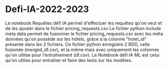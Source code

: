 # Defi-IA-2022-2023

Le notebook Requêtes défi IA permet d'effectuer les requêtes qu'on veut et de les ajouter dans le fichier pricing_requests.csv
Le fichier python include meta data permet de fusionner le fichier pricing_requests.csv avec les méta données qu'on possède sur les hôtels, grâce à la colonne "hotel_id" présente dans les 2 fichiers.
Ce fichier python enregistre 2 BDD, celle fusionée (merged_df.csv), et la même mais avec uniquement les colonnes qu'on utilise pour l'entraînement (df.csv).
Le Notebook défi IA ML est celui qu'on utilise pour entraîner et faire des tests sur les modèles.
